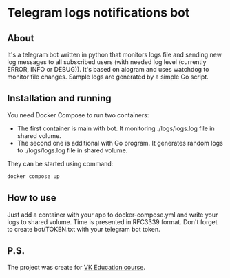 # Telegram logs notifications bot
## About
It's a telegram bot written in python that monitors logs file and sending new log messages to all subscribed users (with needed log level (currently ERROR, INFO or DEBUG)). It's based on aiogram and uses watchdog to monitor file changes. Sample logs are generated by a simple Go script.
## Installation and running
You need Docker Compose to run two containers:
- The first container is main with bot. It monitoring ./logs/logs.log file in shared volume.
- The second one is additional with Go program. It generates random logs to ./logs/logs.log file in shared volume.

They can be started using command:
```bash
docker compose up
```
## How to use

Just add a container with your app to docker-compose.yml and write your logs to shared volume. Time is presented in RFC3339 format. Don't forget to create bot/TOKEN.txt with your telegram bot token.

## P.S.

The project was create for [VK Education course](https://education.vk.company/curriculum/program/discipline/2214/).